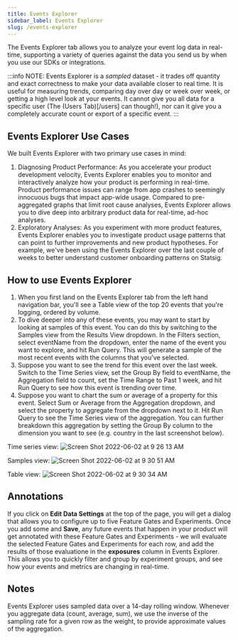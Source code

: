 ```yaml
---
title: Events Explorer
sidebar_label: Events Explorer
slug: /events-explorer
---
```


The Events Explorer tab allows you to analyze your event log data in real-time, supporting a variety of queries against the data you send us by when you use our SDKs or integrations.

:::info
NOTE: Events Explorer is a *sampled* dataset - it trades off quantity and exact correctness to make your data available closer to real time.  It is useful for measuring trends, comparing day over day or week over week, or getting a high level look at your events.  It cannot give you all data for a specific user (The (Users Tab)[/users] can though!), nor can it give you a completely accurate count or export of a specific event.
:::

## Events Explorer Use Cases
We built Events Explorer with two primary use cases in mind:
1. Diagnosing Product Performance: As you accelerate your product development velocity, Events Explorer enables you to monitor and interactively analyze how your product is performing in real-time. Product performance issues can range from app crashes to seemingly innocuous bugs that impact app-wide usage. Compared to pre-aggregated graphs that limit root cause analyses, Events Explorer allows you to dive deep into arbitrary product data for real-time, ad-hoc analyses.
2. Exploratory Analyses: As you experiment with more product features, Events Explorer enables you to investigate product usage patterns that can point to further improvements and new product hypotheses. For example, we've been using the Events Explorer over the last couple of weeks to better understand customer onboarding patterns on Statsig.

## How to use Events Explorer
1. When you first land on the Events Explorer tab from the left hand navigation bar, you'll see a Table view of the top 20 events that you're logging, ordered by volume.
2. To dive deeper into any of these events, you may want to start by looking at samples of this event. You can do this by switching to the Samples view from the Results View dropdown. In the Filters section, select eventName from the dropdown, enter the name of the event you want to explore, and hit Run Query. This will generate a sample of the most recent events with the columns that you've selected.
3. Suppose you want to see the trend for this event over the last week. Switch to the Time Series view, set the Group By field to eventName, the Aggregation field to count, set the Time Range to Past 1 week, and hit Run Query to see how this event is trending over time.
4. Suppose you want to chart the sum or average of a property for this event. Select Sum or Average from the Aggregation dropdown, and select the property to aggregate from the dropdown next to it. Hit Run Query to see the Time Series view of the aggregation. You can further breakdown this aggregation by setting the Group By column to the dimension you want to see (e.g. country in the last screenshot below).

Time series view:
![Screen Shot 2022-06-02 at 9 26 13 AM](https://user-images.githubusercontent.com/88338316/171684227-cdce9072-b4b2-4ac3-8574-71f184ccbbc5.png)

Samples view:
![Screen Shot 2022-06-02 at 9 30 51 AM](https://user-images.githubusercontent.com/88338316/171684253-eab884ed-3e33-44b0-8e64-340338f01c07.png)

Table view:
![Screen Shot 2022-06-02 at 9 30 34 AM](https://user-images.githubusercontent.com/88338316/171684238-59e93285-7d61-4905-b684-22ef4928c1fc.png)

## Annotations
If you click on **Edit Data Settings** at the top of the page, you will get a dialog that allows you to configure up to five Feature Gates and Experiments. Once you add some and **Save**, any future events that happen in your product will get annotated with these Feature Gates and Experiments - we will evaluate the selected Feature Gates and Experiments for each row, and add the results of those evaluatione in the **exposures** column in Events Explorer. This allows you to quickly filter and group by experiment groups, and see how your events and metrics are changing in real-time.

## Notes
Events Explorer uses sampled data over a 14-day rolling window. Whenever you aggregate data (count, average, sum), we use the inverse of the sampling rate for a given row as the weight, to provide approximate values of the aggregation.
